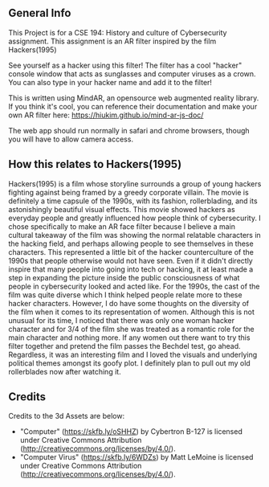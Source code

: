 ## General Info ##
This Project is for a CSE 194: History and culture of Cybersecurity assignment. This assignment is an AR filter inspired by the film Hackers(1995)

See yourself as a hacker using this filter! The filter has a cool "hacker" console window that acts as sunglasses and computer viruses as a crown. You can also type in your hacker name and add it to the filter! 

This is written using MindAR, an opensource web augmented reality library. If you think it's cool, you can reference their documentation and make your own AR filter here: https://hiukim.github.io/mind-ar-js-doc/

The web app should run normally in safari and chrome browsers, though you will have to allow camera access.

## How this relates to Hackers(1995)
Hackers(1995) is a film whose storyline surrounds a group of young hackers fighting against being framed by a greedy corporate villain. The movie is definitely a time capsule of the 1990s, with its fashion, rollerblading, and its astonishingly beautiful visual effects. This movie showed hackers as everyday people and greatly influenced how people think of cybersecurity. I chose specifically to make an AR face filter because I believe a main cultural takeaway of the film was showing the normal relatable characters in the hacking field, and perhaps allowing people to see themselves in these characters. This represented a little bit of the hacker counterculture of the 1990s that people otherwise would not have seen. Even if it didn't directly inspire that many people into going into tech or hacking, it at least made a step in expanding the picture inside the public consciousness of what people in cybersecurity looked and acted like. For the 1990s, the cast of the film was quite diverse which I think helped people relate more to these hacker characters. However, I do have some thoughts on the diversity of the film when it comes to its representation of women. Although this is not unusual for its time, I noticed that there was only one woman hacker character and for 3/4 of the film she was treated as a romantic role for the main character and nothing more. If any women out there want to try this filter together and pretend the film passes the Bechdel test, go ahead. Regardless, it was an interesting film and I loved the visuals and underlying political themes amongst its goofy plot. I definitely plan to pull out my old rollerblades now after watching it.

## Credits ##
Credits to the 3d Assets are below:
* "Computer" (https://skfb.ly/oSHHZ) by Cybertron B-127 is licensed under Creative Commons Attribution (http://creativecommons.org/licenses/by/4.0/). 
* "Computer Virus" (https://skfb.ly/6WDZs) by Matt LeMoine is licensed under Creative Commons Attribution (http://creativecommons.org/licenses/by/4.0/). 

